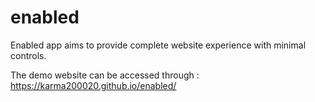 # enabled

Enabled app aims to provide complete website experience with minimal controls.

The demo website can be accessed through : https://karma200020.github.io/enabled/
